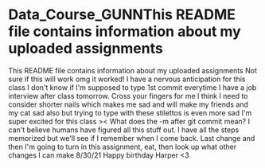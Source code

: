 # Data_Course_GUNNThis README file contains information about my uploaded assignments
This README file contains information about my uploaded assignments
Not sure if this will work
omg it worked!
I have a nervous anticipation for this class
I don't know if I'm supposed to type 1st commit everytime
I have a job interview after class tomorrow. Cross your fingers for me
I think I need to consider shorter nails which makes me sad and will make my friends and my cat sad also
but trying to type with these stilettos is even more sad
I'm super excited for this class ><
What does the -m after git commit mean?
I can't believe humans have figured all this stuff out.
I have all the steps memorized but we'll see if I remember when I come back.
Last change and then I'm going to turn in this assignment, eat, then look up what other changes I can make
8/30/21
Happy birthday Harper <3
